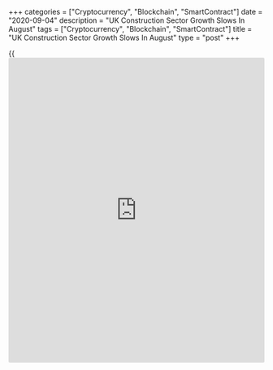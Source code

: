 +++
categories = ["Cryptocurrency", "Blockchain", "SmartContract"]
date = "2020-09-04"
description = "UK Construction Sector Growth Slows In August"
tags = ["Cryptocurrency", "Blockchain", "SmartContract"]
title = "UK Construction Sector Growth Slows In August"
type = "post"
+++

{{<iframe id="large-banner" src="https://www.bounty.group/#slide=12.0" width="100%" height="600" scrolling="no" style="border: 0px solid rgb(216, 221, 230); border-radius: 3px;">}}

The UK construction sector growth moderated in August from a near five-
year high largely due to the lack of new work to replace completed
contracts, survey results from IHS Markit showed Friday.

The IHS Markit/Chartered Institute of Procurement & Supply construction
Purchasing Managers' Index fell unexpectedly to 54.6 in August from 58.1
in July.  
  
The score was forecast to climb to 58.5. Nonetheless, a score above 50
indicates expansion.

"The latest PMI data signalled a setback for the UK construction sector
as the speed of recovery lost momentum for the first time since the
reopening phase began in May," Tim Moore, economics director at IHS
Markit, said.

House building registered the strongest rebound since the stoppages of
work on site in late-March due to the [coronavirus][1] pandemic.
Commercial work expanded, while civil engineering activity contracted in
August.

Total new [business][2] volumes increased for the third month but the
pace of expansion moderated from July. Construction companies noted that
economic uncertainty and a wait-and-see approach among clients had
limited their opportunities to secure new work.  
  
Subdued order books held back output growth in August. Further, supply
chain disruption persisted across the construction sector.

Despite reporting subdued new business intakes, construction companies
reported an improvement in their business expectations for the year
ahead.

However, an expected rise in business activity could not prevent a
further drop in staffing numbers. The rate of job shedding eased only
slightly since July.

For comments and feedback [contact](https://www.playgroundfx.com/contact/): editorial@rtt[news](https://www.letsplayfx.com/blog/forex-news-website/).com

[Economic News][3]

 **What parts of the world are seeing the best (and worst) economic
performances lately? Click[here][4] to check out our [Econ Scorecard][4]
and find out! See up-to-the-moment [ranking](https://www.playgroundfx.com/blog/crypto-exchange-ranking/)s for the best and worst
performers in [GDP][5], [unemployment rate][6], [inflation][4] and much
more.**

   1. www.rtt[news](https://www.letsplayfx.com/blog/forex-news-website/).com/list/coronavirus.aspx
   2. www.rtt[news](https://www.letsplayfx.com/blog/forex-news-website/).com/Content/Business.aspx
   3. www.rtt[news](https://www.letsplayfx.com/blog/forex-news-website/).com/Content/EconomicNews.aspx
   4. www.rtt[news](https://www.letsplayfx.com/blog/forex-news-website/).com/economic-scorecard/world-rank/CPI/highest-performance.aspx
   5. www.rtt[news](https://www.letsplayfx.com/blog/forex-news-website/).com/economic-scorecard/world-rank/GDP/highest-performance.aspx
   6. www.rtt[news](https://www.letsplayfx.com/blog/forex-news-website/).com/economic-scorecard/world-rank/unemployment-rate/lowest-performance.aspx
